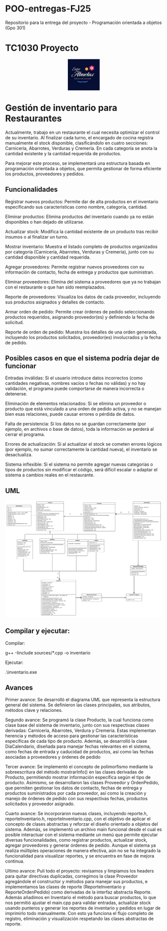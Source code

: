 # POO-entregas-FJ25
Repositorio para la entrega del proyecto - Programación orientada a objetos (Gpo 301)

# TC1030 Proyecto
<img src="https://github.com/DarioUribe-A01713776/POO-entregas-FJ25/blob/main/files/log.jpg"      alt="Logo Entre Abuelas"      style="
       display: block;
       width: 100%;
       max-height: 100px;
       object-fit: contain;" />

# Gestión de inventario para Restaurantes
Actualmente, trabajo en un restaurante el cual necesita optimizar el control de su inventario. Al finalizar cada turno, el encargado de cocina registra manualmente el stock disponible, clasificándolo en cuatro secciones: Carnicería, Abarrotes, Verduras y Cremería. En cada categoría se anota la cantidad existente y la cantidad requerida de productos.

Para mejorar este proceso, se implementará una estructura basada en programación orientada a objetos, que permita gestionar de forma eficiente los productos, proveedores y pedidos.

## Funcionalidades
Registrar nuevos productos:
Permite dar de alta productos en el inventario especificando sus características como nombre, categoría, cantidad.

Eliminar productos:
Elimina productos del inventario cuando ya no están disponibles o han dejado de utilizarse.

Actualizar stock:
Modifica la cantidad existente de un producto tras recibir insumos o al finalizar un turno.

Mostrar inventario:
Muestra el listado completo de productos organizados por categoría (Carnicería, Abarrotes, Verduras y Cremería), junto con su cantidad disponible y cantidad requerida.

Agregar proveedores:
Permite registrar nuevos proveedores con su información de contacto, fecha de entrega y productos que suministran.

Eliminar proveedores:
Elimina del sistema a proveedores que ya no trabajan con el restaurante o que han sido reemplazados.

Reporte de proveedores:
Visualiza los datos de cada proveedor, incluyendo sus productos asignados y detalles de contacto.

Armar orden de pedido:
Permite crear órdenes de pedido seleccionando productos requeridos, asignando proveedor(es) y definiendo la fecha de solicitud.

Reporte de orden de pedido:
Muestra los detalles de una orden generada, incluyendo los productos solicitados, proveedor(es) involucrados y la fecha de pedido.

## Posibles casos en que el sistema podría dejar de funcionar

Entradas inválidas: Si el usuario introduce datos incorrectos (como cantidades negativas, nombres vacíos o fechas no válidas) y no hay validación, el programa puede comportarse de manera incorrecta o detenerse.

Eliminación de elementos relacionados: Si se elimina un proveedor o producto que está vinculado a una orden de pedido activa, y no se manejan bien esas relaciones, puede causar errores o pérdida de datos.

Falta de persistencia: Si los datos no se guardan correctamente (por ejemplo, en archivos o base de datos), toda la información se perderá al cerrar el programa.

Errores de actualización: Si al actualizar el stock se cometen errores lógicos (por ejemplo, no sumar correctamente la cantidad nueva), el inventario se desactualiza.

Sistema inflexible: Si el sistema no permite agregar nuevas categorías o tipos de productos sin modificar el código, será difícil escalar o adaptar el sistema a cambios reales en el restaurante.

## UML
![UML](https://github.com/DarioUribe-A01713776/POO-entregas-FJ25/blob/main/UML%20sistema%20inventario.png)

## Compilar y ejecutar:

Compilar: 

g++ -Iinclude sources/*.cpp -o inventario

Ejecutar:

.\inventario.exe

## Avances

Primer avance: Se desarrolló el diagrama UML que representa la estructura general del sistema. Se definieron las clases principales, sus atributos, métodos clave y relaciones.

Segundo avance: Se programó la clase Producto, la cual funciona como clase base del sistema de inventario, junto con sus respectivas clases derivadas: Carniceria, Abarrotes, Verdura y Cremeria. Estas implementan herencia y métodos de acceso para gestionar las características específicas de cada tipo de producto.
Además, se desarrolló la clase DiaCalendario, diseñada para manejar fechas relevantes en el sistema, como fechas de entrada y caducidad de productos, así como las fechas asociadas a proveedores y órdenes de pedido

Tercer avance: Se implementó el concepto de polimorfismo mediante la sobreescritura del método mostrarInfo() en las clases derivadas de Producto, permitiendo mostrar información específica según el tipo de producto.
Asimismo, se desarrollaron las clases Proveedor y OrdenPedido, que permiten gestionar los datos de contacto, fechas de entrega y productos suministrados por cada proveedor, así como la creación y manejo de órdenes de pedido con sus respectivas fechas, productos solicitados y proveedor asignado.

Cuarto avance: Se incorporaron nuevas clases, incluyendo reporte.h, reporteInventario.h, reporteInventario.cpp, con el objetivo de aplicar el concepto de clases abstractas y reforzar el diseño orientado a objetos del sistema.
Además, se implementó un archivo main funcional desde el cual es posible interactuar con el sistema mediante un menú que permite ejecutar diversas funcionalidades, como registrar productos, actualizar stock, agregar proveedores y generar órdenes de pedido.
Aunque el sistema ya realiza múltiples operaciones de manera efectiva, aún no se ha integrado la funcionalidad para visualizar reportes, y se encuentra en fase de mejora continua.

Ultimo avance: Puli todo el proyecto: revisamos y limpiamos los headers para quitar directivas duplicadas, corregimos la clase Proveedor agregándole el constructor y métodos para manejar sus productos, e implementamos las clases de reporte (ReporteInventario y ReporteOrdenPedido) como derivadas de la interfaz abstracta Reporte. Además añadimos en Inventario el método para buscar productos, lo que nos permitió ajustar el main.cpp para validar entradas, actualizar stock usando punteros y generar los reportes de inventario y pedidos en lugar de imprimirlo todo manualmente. Con esto ya funciona el flujo completo de registro, eliminación y visualización respetando las clases abstractas de reporte.
